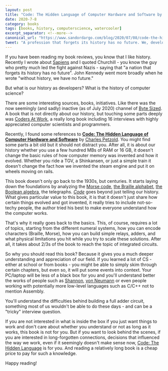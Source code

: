 ```yaml
---
layout: post
title: "Code: The Hidden Language of Computer Hardware and Software by Charles Petzold"
date: 2020-7-8
category: books
tags: [books, history, computerscience, watercooler]
excerpt_separator: <!--more-->
canonical_url: "https://www.sandordargo.com/blog/2020/07/08/code-the-hidden-language"
tweet: "A profession that forgets its history has no future. We, developers, still have to learn ours!"
---
```

If you have been reading my book reviews, you know that I like history. Recently I wrote about [Sapiens](http://sandordargo.com/blog/2020/06/17/sapiens-by-harari) and I quoted Churchill - you know the guy who pretty much led the fight against Nazis - saying that "a nation that forgets its history has no future". John Kennedy went more broadly when he wrote "without history, we have no future."
<!--more-->
But what is our history as developers? What is the history of computer science?

There are some interesting sources, books, initiatives. Like there was the now seemingly (and sadly) inactive (as of July 2020) channel of [Byte Sized](https://dev.to/bytesized). A book that is not directly about our history, but touching some parts deeply was [Coders At Work](http://sandordargo.com/tags/#coders+at+work), a really long book including 16 interviews with highly appreciated computer scientists and programmers.

Recently, I found some references to [__Code: The Hidden Language of Computer Hardware and Software__](https://amzn.to/2YNvy1J) by [Charles Petzold](https://www.charlespetzold.com/). You might find some parts a bit old but it should not distract you. After all, it is about our history whether you use a few hundred MBs of RAM or 16 GB, it doesn't change the basic rules of how computer memory was invented and how it evolved. Whether you ride a TGV, a Shinkansen, or just a simple train it doesn't change the fact how we invented the steam engine and put it on wheels moving on rails.

This book doesn't only go back to the 1930s, but centuries. It starts laying down the foundations by analyzing the [Morse code](https://en.wikipedia.org/wiki/Morse_code), [the Braille alphabet](https://en.wikipedia.org/wiki/Braille), [the Boolean algebra](https://en.wikipedia.org/wiki/Boolean_algebra), the telegraphs. [_Code_](https://amzn.to/2YNvy1J) goes beyond just telling our history. What gives particular value to this book, it is that it doesn't just share how certain things evolved and got invented, it really tries to include not-so-techy people, the author tried his best to make everyone understand how the computer works.

That's why it really goes back to the basics. This, of course, requires a lot of topics, starting from the different numeral systems, how you can encode characters (Braille, Morse), how you can build simple relays, adders, and what physical limitations you hit while you try to scale these solutions. After all, it takes about 2/3s of the book to reach the topic of integrated circuits.

So why you should read this book? Because it gives you a much deeper understanding and appreciation of our field. If you learned a lot of CS - either at school or from books - you might be able to simply skim through certain chapters, but even so, it will put some events into context. Your PC/laptop will be less of a black box for you and you'll understand better the works of people such as [Shannon](https://en.wikipedia.org/wiki/Claude_Shannon), [von Neumann](https://en.wikipedia.org/wiki/John_von_Neumann) or even people working with potentially more low-level languages such as C/C++ not to mention Assembly.

You'll understand the difficulties behind building a full adder circuit, something most of us wouldn't be able to do these days - and can be a "tricky" interview question.

If you are not interested in what is inside the box if you just want things to work and don't care about whether you understand or not as long as it works, this book is not for you. But if you want to look behind the scenes, if you are interested in long-forgotten connections, decisions that influenced the way we work, even if it seemingly doesn't make sense now, [Code: The Hidden Language](https://amzn.to/2YNvy1J) is for you. And reading a relatively long book is a cheap price to pay for such a knowledge.

Happy reading!